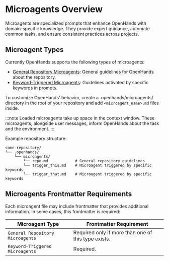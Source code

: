 # Microagents Overview

Microagents are specialized prompts that enhance OpenHands with domain-specific knowledge. 
They provide expert guidance, automate common tasks, and ensure consistent practices across projects.

## Microagent Types

Currently OpenHands supports the following types of microagents:

- [General Repository Microagents](./microagents-repo): General guidelines for OpenHands about the repository.
- [Keyword-Triggered Microagents](./microagents-keyword): Guidelines activated by specific keywords in prompts.

To customize OpenHands' behavior, create a .openhands/microagents/ directory in the root of your repository and 
add `<microagent_name>.md` files inside.

:::note
Loaded microagents take up space in the context window. 
These microagents, alongside user messages, inform OpenHands about the task and the environment.
:::

Example repository structure:

```
some-repository/
└── .openhands/
    └── microagents/
        └── repo.md            # General repository guidelines
        └── trigger_this.md    # Microagent triggered by specific keywords
        └── trigger_that.md    # Microagent triggered by specific keywords
```

## Microagents Frontmatter Requirements

Each microagent file may include frontmatter that provides additional information. In some cases, this frontmatter 
is required:

| Microagent Type                  | Frontmatter Requirement                               |
|----------------------------------|-------------------------------------------------------|
| `General Repository Microagents` | Required only if more than one of this type exists.   |
| `Keyword-Triggered Microagents`  | Required.                                             |
